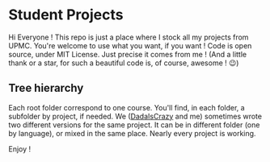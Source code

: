 # Student Projects

Hi Everyone !
This repo is just a place where I stock all my projects from UPMC. You're welcome to use what you want, if you want !
Code is open source, under MIT License. Just precise it comes from me ! (And a little thank or a star, for such a beautiful code is, of course, awesome ! 😉)

## Tree hierarchy
Each root folder correspond to one course. You'll find, in each folder, a subfolder by project, if needed.
We ([DadaIsCrazy](https://github.com/DadaIsCrazy) and me) sometimes wrote two different versions for the same project. It can be in different folder (one by language), or mixed in the same place.
Nearly every project is working.

Enjoy !
